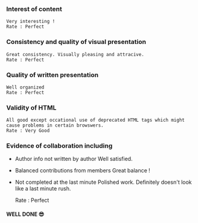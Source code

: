 ### Interest of content
    Very interesting !
    Rate : Perfect
### Consistency and quality of visual presentation
    Great consistency. Visually pleasing and attracive.
    Rate : Perfect
### Quality of written presentation
    Well organized
    Rate : Perfect
### Validity of HTML
    All good except occational use of deprecated HTML tags which might cause problems in certain browswers.
    Rate : Very Good
### Evidence of collaboration including
    
 + Author info not written by author
   Well satisfied. 
 + Balanced contributions from members
   Great balance ! 
 + Not completed at the last minute
   Polished work. Definitely doesn't look like a last minute rush.
   
   Rate : Perfect
#### WELL DONE :sunglasses: